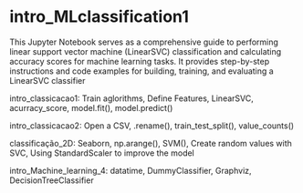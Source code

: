 # intro_MLclassification1
This Jupyter Notebook serves as a comprehensive guide to performing linear support vector machine (LinearSVC) classification and calculating accuracy scores for machine learning tasks. It provides step-by-step instructions and code examples for building, training, and evaluating a LinearSVC classifier

intro_classicacao1:
  Train aglorithms,
  Define Features,
  LinearSVC, acurracy_score,
  model.fit(),
  model.predict()

intro_classicacao2:
  Open a CSV,
  .rename(),
  train_test_split(),
  value_counts()

classificação_2D:
  Seaborn,
  np.arange(),
  SVM(),
  Create random values with SVC,
  Using StandardScaler to improve the model

intro_Machine_learning_4:
  datatime,
  DummyClassifier,
  Graphviz,
  DecisionTreeClassifier
